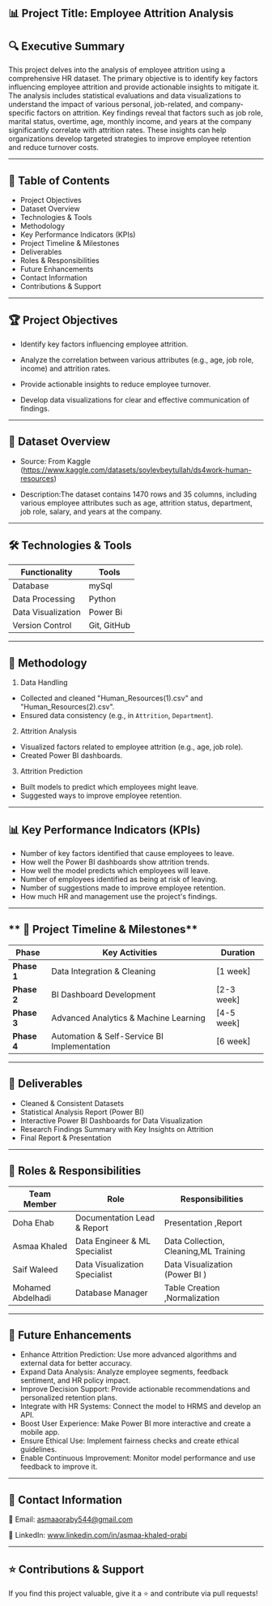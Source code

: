 **📊 Project Title: Employee Attrition Analysis**
----------------------------------------------------

**🔍 Executive Summary**
-----------------------

This project delves into the analysis of employee attrition using a comprehensive HR dataset. The primary objective is to identify key factors influencing employee attrition and provide actionable insights to mitigate it. The analysis includes statistical evaluations and data visualizations to understand the impact of various personal, job-related, and company-specific factors on attrition. Key findings reveal that factors such as job role, marital status, overtime, age, monthly income, and years at the company significantly correlate with attrition rates. These insights can help organizations develop targeted strategies to improve employee retention and reduce turnover costs.

----------------------------------------------------------------------------------------------------------------------------------------------------------------------------------
📖 Table of Contents
----------------------

 *  Project Objectives
 *  Dataset Overview
 *  Technologies & Tools
 *  Methodology
 *  Key Performance Indicators (KPIs)
 *  Project Timeline & Milestones
 *  Deliverables
 *  Roles & Responsibilities
 *  Future Enhancements
 *  Contact Information
 * Contributions & Support


----------------------------------------------------------------------------------------------------------------------------------------------------------------------------------
**🏆 Project Objectives**
-----------------------
* Identify key factors influencing employee attrition.
 
* Analyze the correlation between various attributes (e.g., age, job role, income) and attrition rates.
 
* Provide actionable insights to reduce employee turnover.
 
* Develop data visualizations for clear and effective communication of findings.

----------------------------------------------------------------------------------------------------------------------------------------------------------------------------------
  
**📁 Dataset Overview**
----------------------
* Source: From Kaggle (https://www.kaggle.com/datasets/soylevbeytullah/ds4work-human-resources)

* Description:The dataset contains 1470 rows and 35 columns, including various employee attributes such as age, attrition status, department, job role, salary, and years at the company.
 
------------------------------------------------------------------------------------------------------------------------------------------------------------------------------------------------
🛠 **Technologies & Tools**
----------------------------

|Functionality     |Tools      |
|------------------|-----------|
|Database          | mySql     |
|Data Processing   | Python    |
|Data Visualization|Power Bi   |
|Version Control   |Git, GitHub|

------------------------------------------------------------------------------------------------------------------------------------------------------------------------------------------------
**🔬 Methodology**
-------------------

1. Data Handling 

* Collected and cleaned "Human_Resources(1).csv" and "Human_Resources(2).csv".
* Ensured data consistency (e.g., in `Attrition`, `Department`).

2. Attrition Analysis 

* Visualized factors related to employee attrition (e.g., age, job role).
* Created Power BI dashboards.

3. Attrition Prediction 

* Built models to predict which employees might leave.
* Suggested ways to improve employee retention.

-----------------------------------------------------------------------------------------------------------------------------------------------------------------------------------------------
**📊 Key Performance Indicators (KPIs)**
-----------------------------------------

* Number of key factors identified that cause employees to leave.
* How well the Power BI dashboards show attrition trends.
* How well the model predicts which employees will leave.
* Number of employees identified as being at risk of leaving.
* Number of suggestions made to improve employee retention.
* How much HR and management use the project's findings.
  
------------------------------------------------------------------------------------------------------------------------------------------------------------------------------------------------
** 📅 Project Timeline & Milestones**
---------------------------------------

| Phase        | Key Activities | Duration |
|-------------|----------------|----------|
| **Phase 1** | Data Integration & Cleaning | [1 week] |
| **Phase 2** | BI Dashboard Development | [2-3 week] |
| **Phase 3** | Advanced Analytics & Machine Learning | [4-5 week] |
| **Phase 4** | Automation & Self-Service BI Implementation | [6 week] |

------------------------------------------------------------------------------------------------------------------------------------------------------------------------------------------------
 **🚀 Deliverables**
 ---------------------

* Cleaned & Consistent Datasets
* Statistical Analysis Report (Power BI)
* Interactive Power BI Dashboards for Data Visualization
* Research Findings Summary with Key Insights on Attrition
* Final Report & Presentation

------------------------------------------------------------------------------------------------------------------------------------------------------------------------------------------------

**👥 Roles & Responsibilities**
---------------------------------

|Team Member       |Role                             |Responsibilities                        |
|------------------|---------------------------------|----------------------------------------|
|Doha Ehab         | Documentation Lead & Report     |Presentation ,Report                    |
|Asmaa Khaled      | Data Engineer & ML Specialist   | Data Collection, Cleaning,ML Training  |
|Saif Waleed       | Data Visualization Specialist   | Data Visualization (Power BI )         |
|Mohamed Abdelhadi | Database Manager                | Table Creation ,Normalization          |

------------------------------------------------------------------------------------------------------------------------------------------------------------------------------------------------
**🔮 Future Enhancements**
----------------------------

* Enhance Attrition Prediction: Use more advanced algorithms and external data for better accuracy.
* Expand Data Analysis: Analyze employee segments, feedback sentiment, and HR policy impact.
* Improve Decision Support: Provide actionable recommendations and personalized retention plans.
* Integrate with HR Systems: Connect the model to HRMS and develop an API.
* Boost User Experience: Make Power BI more interactive and create a mobile app.
* Ensure Ethical Use: Implement fairness checks and create ethical guidelines.
* Enable Continuous Improvement: Monitor model performance and use feedback to improve it.

------------------------------------------------------------------------------------------------------------------------------------------------------------------------------------------------

**📩 Contact Information**
--------------------------------

📧 Email: asmaaoraby544@gmail.com 

🔗 LinkedIn: www.linkedin.com/in/asmaa-khaled-orabi

------------------------------------------------------------------------------------------------------------------------------------------------------------------------------------------------
**⭐ Contributions & Support**
---------------------------------

If you find this project valuable, give it a ⭐ and contribute via pull requests! 








  







